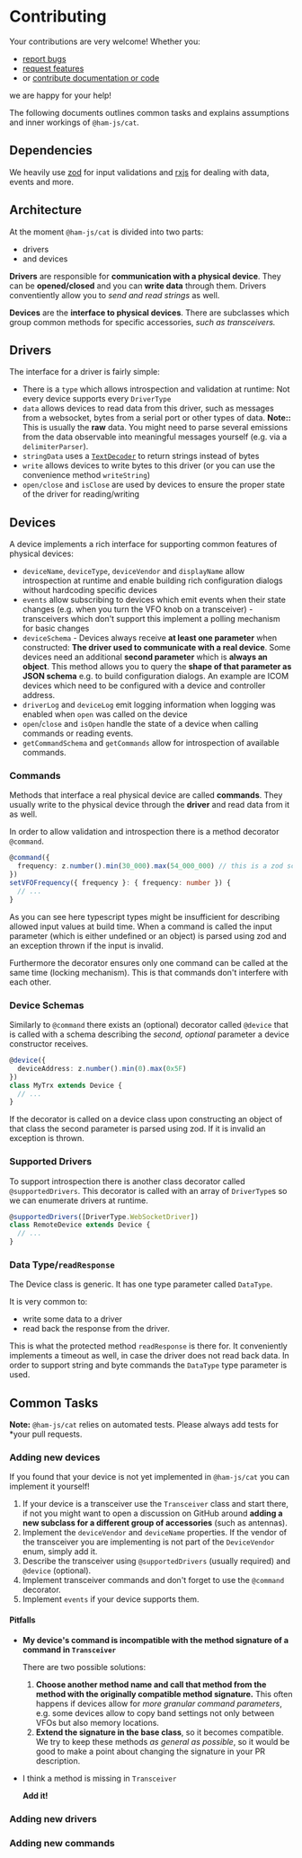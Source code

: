 # Contributing

Your contributions are very welcome! Whether you:

* [report bugs](https://github.com/ham-js/cat/issues/new?template=bug_report.md)
* [request features](https://github.com/ham-js/cat/issues/new?template=feature_request.md)
* or [contribute documentation or code](https://github.com/ham-js/cat/compare)

we are happy for your help!

The following documents outlines common tasks and explains assumptions and inner workings of `@ham-js/cat`.

## Dependencies

We heavily use [zod](https://zod.dev/) for input validations and
[rxjs](http://rxjs.dev/) for dealing with data, events and more.

## Architecture

At the moment `@ham-js/cat` is divided into two parts:

* drivers
* and devices

**Drivers** are responsible for **communication with a physical device**. They can
be **opened/closed** and you can **write data** through them. Drivers conventiently
allow you to *send and read strings* as well.

**Devices** are the **interface to physical devices**. There are subclasses which
group common methods for specific accessories, *such as transceivers.*

## Drivers

The interface for a driver is fairly simple:

* There is a `type` which allows introspection and validation at runtime: Not every device supports every `DriverType`
* `data` allows devices to read data from this driver, such as messages from a websocket, bytes from a serial port or other types of data. **Note::** This is usually the **raw** data. You might need to parse several emissions from the data observable into meaningful messages yourself (e.g. via a `delimiterParser`).
* `stringData` uses a [`TextDecoder`](https://developer.mozilla.org/en-US/docs/Web/API/TextDecoder) to return strings instead of bytes
* `write` allows devices to write bytes to this driver (or you can use the convenience method `writeString`)
* `open/close` and `isClose` are used by devices to ensure the proper state of the driver for reading/writing

## Devices

A device implements a rich interface for supporting common features of physical devices:

* `deviceName`, `deviceType`, `deviceVendor` and `displayName` allow introspection at runtime and enable building rich configuration dialogs without hardcoding specific devices
* `events` allow subscribing to devices which emit events when their state changes (e.g. when you turn the VFO knob on a transceiver) - transceivers which don't support this implement a polling mechanism for basic changes
* `deviceSchema` - Devices always receive **at least one parameter** when constructed: **The driver used to communicate with a real device**. Some devices need an additional **second parameter** which is **always an object**. This method allows you to query the **shape of that parameter as JSON schema** e.g. to build configuration dialogs. An example are ICOM devices which need to be configured with a device and controller address.
* `driverLog` and `deviceLog` emit logging information when logging was enabled when `open` was called on the device
* `open`/`close` and `isOpen` handle the state of a device when calling commands or reading events.
* `getCommandSchema` and `getCommands` allow for introspection of available commands.

### Commands

Methods that interface a real physical device are called **commands**. They usually write to the physical device through the **driver** and read data from it as well.

In order to allow validation and introspection there is a method decorator `@command`.

```typescript
@command({
  frequency: z.number().min(30_000).max(54_000_000) // this is a zod schema!
})
setVFOFrequency({ frequency }: { frequency: number }) { 
  // ...
}
```

As you can see here typescript types might be insufficient for describing
allowed input values at build time.  When a command is called the input
parameter (which is either undefined or an object) is parsed using zod and an
exception thrown if the input is invalid.

Furthermore the decorator ensures only one command can be called at the same
time (locking mechanism). This is that commands don't interfere with each other.

### Device Schemas

Similarly to `@command` there exists an (optional) decorator called `@device` that is called with a schema describing the *second, optional* parameter a device constructor receives.

```typescript
@device({
  deviceAddress: z.number().min(0).max(0x5F)
})
class MyTrx extends Device {
  // ...
}
```

If the decorator is called on a device class upon constructing an object of that
class the second parameter is parsed using zod. If it is invalid an exception is
thrown.

### Supported Drivers

To support introspection there is another class decorator called
`@supportedDrivers`. This decorator is called with an array of `DriverType`s so
we can enumerate drivers at runtime.

```typescript
@supportedDrivers([DriverType.WebSocketDriver])
class RemoteDevice extends Device {
  // ...
}
```

### Data Type/`readResponse`

The Device class is generic. It has one type parameter called `DataType`.

It is very common to:

* write some data to a driver
* read back the response from the driver.

This is what the protected method `readResponse` is there for. It conveniently
implements a timeout as well, in case the driver does not read back data. In
order to support string and byte commands the `DataType` type parameter is used.

## Common Tasks

**Note:** `@ham-js/cat` relies on automated tests. Please always add tests for
*your pull requests.

### Adding new devices

If you found that your device is not yet implemented in `@ham-js/cat` you can implement it yourself!

1. If your device is a transceiver use the `Transceiver` class and start there,
if not you might want to open a discussion on GitHub around **adding a new
subclass for a different group of accessories** (such as antennas).
2. Implement the `deviceVendor` and `deviceName` properties. If the vendor of
the transceiver you are implementing is not part of the `DeviceVendor` enum,
simply add it.
3. Describe the transceiver using `@supportedDrivers` (usually required) and `@device` (optional).
4. Implement transceiver commands and don't forget to use the `@command` decorator.
5. Implement `events` if your device supports them.

#### Pitfalls

* **My device's command is incompatible with the method signature of a command in `Transceiver`**

  There are two possible solutions: 
    1. **Choose another method name and call that method from the method with the
    originally compatible method signature.** This often happens if devices allow
    for *more granular command parameters*, e.g. some devices allow to copy band
    settings not only between VFOs but also memory locations.
    2. **Extend the signature in the base class**, so it becomes compatible. We try
    to keep these methods *as general as possible*, so it would be good to make a
    point about changing the signature in your PR description.
  
* I think a method is missing in `Transceiver`

  **Add it!**

### Adding new drivers

### Adding new commands
